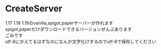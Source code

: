 # CreateServer
1.17 1.18 1.19のvanilla,spigot,paperサーバーが作れます  
spigot,paperだけダウンロードできるバージョンぜんぶあります  
ごみです  
utf-8にかえてるはずなのになんか文字化けするのでutf-8で保存してください
